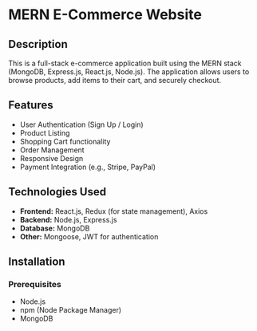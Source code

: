 # MERN E-Commerce Website

## Description

This is a full-stack e-commerce application built using the MERN stack (MongoDB, Express.js, React.js, Node.js). The application allows users to browse products, add items to their cart, and securely checkout.

## Features

- User Authentication (Sign Up / Login)
- Product Listing
- Shopping Cart functionality
- Order Management
- Responsive Design
- Payment Integration (e.g., Stripe, PayPal)

## Technologies Used

- **Frontend:** React.js, Redux (for state management), Axios
- **Backend:** Node.js, Express.js
- **Database:** MongoDB
- **Other:** Mongoose, JWT for authentication

## Installation

### Prerequisites

- Node.js
- npm (Node Package Manager)
- MongoDB
